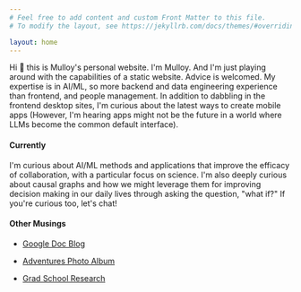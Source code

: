 ```yaml
---
# Feel free to add content and custom Front Matter to this file.
# To modify the layout, see https://jekyllrb.com/docs/themes/#overriding-theme-defaults

layout: home
---
```

Hi 👋 this is Mulloy's personal website. I'm Mulloy. And I'm just playing around with the capabilities of a static website. Advice is welcomed. My expertise is in AI/ML, so more backend and data engineering experience than frontend, and people management. In addition to dabbling in the frontend desktop sites, I'm curious about the latest ways to create mobile apps (However, I'm hearing apps might not be the future in a world where LLMs become the common default interface). 


#### Currently
I'm curious about AI/ML methods and applications that improve the efficacy of collaboration, with a particular focus on science. I'm also deeply curious about causal graphs and how we might leverage them for improving decision making in our daily lives through asking the question, "what if?" If you're curious too, let's chat!

<!-- Google Calendar Appointment Scheduling begin -->
<link href="https://calendar.google.com/calendar/scheduling-button-script.css" rel="stylesheet">
<script src="https://calendar.google.com/calendar/scheduling-button-script.js" async></script>
<script>
(function() {
  var target = document.currentScript;
  window.addEventListener('load', function() {
    calendar.schedulingButton.load({
      url: 'https://calendar.google.com/calendar/appointments/schedules/AcZssZ0idFDVb8-dqPGLbJc4d7KAypdPYcQxTXl9rlC8EimDBQIoncGQexdWWxDQr8wLdhIG8OWKC7FT?gv=true',
      color: '#039BE5',
      label: "Let's Connect!",
      target,
    });
  });
})();
</script>
<!-- end Google Calendar Appointment Scheduling -->


#### Other Musings
- [Google Doc Blog](https://docs.google.com/document/d/e/2PACX-1vQMHMMDw8xg8rJX3CrtWIPWFHC0X9qsWgIz7udbU5pq4SDb3Q6i8g-I9pbOf9VkFnHNt7V3CjDE1-te/pub)

- [Adventures Photo Album](https://photos.app.goo.gl/HWs7ZUXZayy6RWZV6)

- [Grad School Research](http://www.svcl.ucsd.edu/people/mulloy/)
